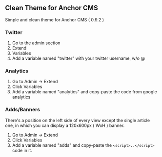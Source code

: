 ## Clean Theme for Anchor CMS

Simple and clean theme for Anchor CMS ( 0.9.2 )  
  
### Twitter

1. Go to the admin section
2. Extend
3. Variables
4. Add a variable named "twitter" with your twitter username, w/o @

### Analytics

1. Go to Admin -> Extend
2. Click Variables
3. Add a variable named "analytics" and copy-paste the code from google 
analytics

### Adds/Banners

There's a position on the left side of every view except the single 
article one, in which you can display a 120x600px ( WxH ) banner.

1. Go to Admin -> Extend
2. Click Variables
3. Add a variable named "adds" and copy-paste the `<script>..</script>`
code in it.
